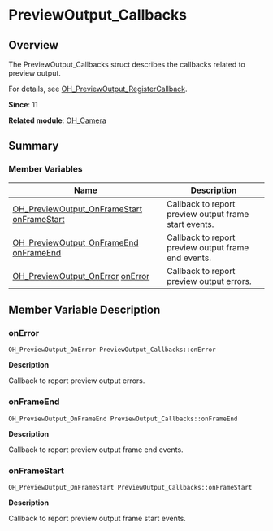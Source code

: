 # PreviewOutput_Callbacks


## Overview

The PreviewOutput_Callbacks struct describes the callbacks related to preview output.

For details, see [OH_PreviewOutput_RegisterCallback](_o_h___camera.md#oh_previewoutput_registercallback).

**Since**: 11

**Related module**: [OH_Camera](_o_h___camera.md)


## Summary


### Member Variables

| Name| Description| 
| -------- | -------- |
| [OH_PreviewOutput_OnFrameStart](_o_h___camera.md#oh_previewoutput_onframestart) [onFrameStart](#onframestart) | Callback to report preview output frame start events.| 
| [OH_PreviewOutput_OnFrameEnd](_o_h___camera.md#oh_previewoutput_onframeend) [onFrameEnd](#onframeend) | Callback to report preview output frame end events.| 
| [OH_PreviewOutput_OnError](_o_h___camera.md#oh_previewoutput_onerror) [onError](#onerror) | Callback to report preview output errors.| 


## Member Variable Description


### onError

```
OH_PreviewOutput_OnError PreviewOutput_Callbacks::onError
```

**Description**

Callback to report preview output errors.


### onFrameEnd

```
OH_PreviewOutput_OnFrameEnd PreviewOutput_Callbacks::onFrameEnd
```

**Description**

Callback to report preview output frame end events.


### onFrameStart

```
OH_PreviewOutput_OnFrameStart PreviewOutput_Callbacks::onFrameStart
```

**Description**

Callback to report preview output frame start events.
